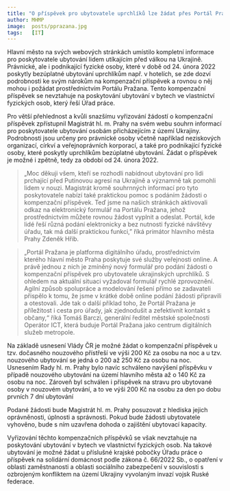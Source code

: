 ```yaml
---
title: "O příspěvek pro ubytovatele uprchlíků lze žádat přes Portál Pražana. Praha na webu poskytuje žadatelům všechny potřebné informace"
author: MHMP
image: 	posts/pprazana.jpg
tags:   [IT]
---
```


Hlavní město na svých webových stránkách umístilo kompletní informace pro poskytovatele ubytování lidem utíkajícím před válkou na Ukrajině. Právnické, ale i podnikající fyzické osoby, které v době od 24. února 2022 poskytly bezúplatné ubytování uprchlíkům např. v hotelích, se zde dozví podrobnosti ke svým nárokům na kompenzační příspěvek a rovnou o něj mohou i požádat prostřednictvím Portálu Pražana. Tento kompenzační příspěvek se nevztahuje na poskytování ubytování v bytech ve vlastnictví fyzických osob, který řeší Úřad práce.

Pro větší přehlednost a kvůli snazšímu vyřizování žádostí o kompenzační příspěvek zpřístupnil Magistrát hl. m. Prahy na svém webu souhrn informací pro poskytovatele ubytování osobám přicházejícím z území Ukrajiny. Podrobnosti jsou určeny pro právnické osoby včetně například neziskových organizací, církví a veřejnoprávních korporací, a také pro podnikající fyzické osoby, které poskytly uprchlíkům bezúplatné ubytování. Žádat o příspěvek je možné i zpětně, tedy za období od 24. února 2022.

> „Moc děkuji všem, kteří se rozhodli nabídnout ubytování pro lidi prchající před Putinovou agresí na Ukrajině a významně tak pomohli lidem v nouzi. Magistrát kromě souhrnných informací pro tyto poskytovatele nabízí také praktickou pomoc s podáním žádosti o kompenzační příspěvek. Teď jsme na našich stránkách aktivovali odkaz na elektronický formulář na Portálu Pražana, jehož prostřednictvím můžete rovnou žádost vyplnit a odeslat. Portál, kde lidé řeší různá podání elektronicky a bez nutnosti fyzické návštěvy úřadu, tak má další praktickou funkci,” říká primátor hlavního města Prahy Zdeněk Hřib.

> „Portál Pražana je platforma digitálního úřadu, prostřednictvím kterého hlavní město Praha poskytuje své služby veřejnosti online. A právě jednou z nich je zmíněný nový formulář pro podání žádosti o kompenzační příspěvek pro ubytovatele ukrajinských uprchlíků. S ohledem na aktuální situaci vyžadoval formulář rychlé zprovoznění. Agilní způsob spolupráce a modelování řešení přímo se zadavateli přispělo k tomu, že jsme v krátké době online podání žádosti připravili a otestovali. Jde tak o další příklad toho, že Portál Pražana je příležitost i cesta pro úřady, jak zjednodušit a zefektivnit kontakt s občany,“ říká Tomáš Barczi, generální ředitel městské společnosti Operátor ICT, která buduje Portál Pražana jako centrum digitálních služeb metropole.

Na základě usnesení Vlády ČR je možné žádat o kompenzační příspěvek u tzv. dočasného nouzového přístřeší ve výši 200 Kč za osobu na noc a u tzv. nouzového ubytování se jedná o 200 až 250 Kč za osobu na noc. Usnesením Rady hl. m. Prahy bylo navíc schváleno navýšení příspěvku v případě nouzového ubytování na území hlavního města až o 140 Kč za osobu na noc. Zároveň byl schválen i příspěvek na stravu pro ubytované osoby v nouzovém ubytování, a to ve výši 200 Kč na osobu za den po dobu prvních 7 dní ubytování

Podané žádosti bude Magistrát hl. m. Prahy posuzovat z hlediska jejich oprávněnosti, úplnosti a správnosti. Pokud bude žádosti ubytovatele vyhověno, bude s ním uzavřena dohoda o zajištění ubytovací kapacity.

Vyřizování těchto kompenzačních příspěvků se však nevztahuje na poskytování ubytování v bytech ve vlastnictví fyzických osob. Na takové ubytování je možné žádat u příslušné krajské pobočky Úřadu práce o příspěvek na solidární domácnost podle zákona č. 66/2022 Sb., o opatření v oblasti zaměstnanosti a oblasti sociálního zabezpečení v souvislosti s ozbrojeným konfliktem na území Ukrajiny vyvolaným invazí vojsk Ruské federace.
